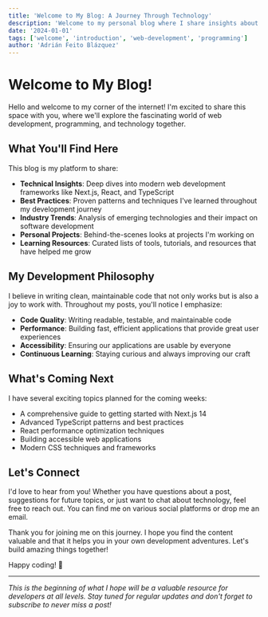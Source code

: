 ```yaml
---
title: 'Welcome to My Blog: A Journey Through Technology'
description: 'Welcome to my personal blog where I share insights about web development, programming best practices, and the latest trends in technology.'
date: '2024-01-01'
tags: ['welcome', 'introduction', 'web-development', 'programming']
author: 'Adrián Feito Blázquez'
---
```


# Welcome to My Blog!

Hello and welcome to my corner of the internet! I'm excited to share this space with you, where we'll explore the fascinating world of web development, programming, and technology together.

## What You'll Find Here

This blog is my platform to share:

- **Technical Insights**: Deep dives into modern web development frameworks like Next.js, React, and TypeScript
- **Best Practices**: Proven patterns and techniques I've learned throughout my development journey
- **Industry Trends**: Analysis of emerging technologies and their impact on software development
- **Personal Projects**: Behind-the-scenes looks at projects I'm working on
- **Learning Resources**: Curated lists of tools, tutorials, and resources that have helped me grow

## My Development Philosophy

I believe in writing clean, maintainable code that not only works but is also a joy to work with. Throughout my posts, you'll notice I emphasize:

- **Code Quality**: Writing readable, testable, and maintainable code
- **Performance**: Building fast, efficient applications that provide great user experiences
- **Accessibility**: Ensuring our applications are usable by everyone
- **Continuous Learning**: Staying curious and always improving our craft

## What's Coming Next

I have several exciting topics planned for the coming weeks:

- A comprehensive guide to getting started with Next.js 14
- Advanced TypeScript patterns and best practices
- React performance optimization techniques
- Building accessible web applications
- Modern CSS techniques and frameworks

## Let's Connect

I'd love to hear from you! Whether you have questions about a post, suggestions for future topics, or just want to chat about technology, feel free to reach out. You can find me on various social platforms or drop me an email.

Thank you for joining me on this journey. I hope you find the content valuable and that it helps you in your own development adventures. Let's build amazing things together!

Happy coding! 🚀

---

_This is the beginning of what I hope will be a valuable resource for developers at all levels. Stay tuned for regular updates and don't forget to subscribe to never miss a post!_
